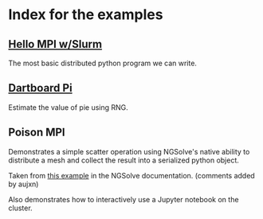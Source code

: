 # Index for the examples

## [Hello MPI w/Slurm](./hello_mpi)
The most basic distributed python program we can write.

## [Dartboard Pi](./dartboard_pi)
Estimate the value of pie using RNG.

## Poison MPI
Demonstrates a simple scatter operation using NGSolve's native ability to distribute a mesh and collect the result into a serialized python object.

Taken from [this example](https://docu.ngsolve.org/latest/i-tutorials/unit-5a.1-mpi/poisson_mpi.html) in the NGSolve documentation. (comments added by aujxn)

Also demonstrates how to interactively use a Jupyter notebook on the cluster.
